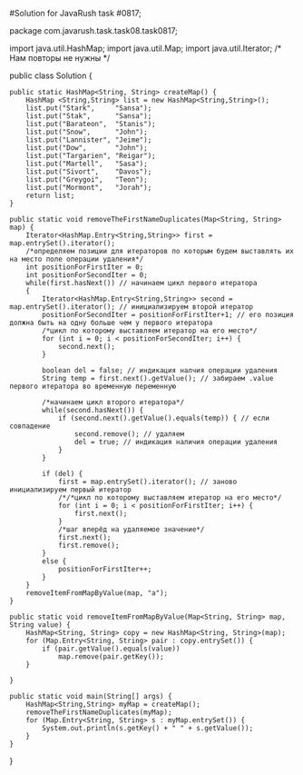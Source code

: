 #Solution for JavaRush task #0817;

package com.javarush.task.task08.task0817;

import java.util.HashMap;
import java.util.Map;
import java.util.Iterator;
/* 
Нам повторы не нужны
*/


public class Solution {

    public static HashMap<String, String> createMap() {
        HashMap <String,String> list = new HashMap<String,String>();
        list.put("Stark",     "Sansa");
        list.put("Stak",      "Sansa");
        list.put("Barateon",  "Stanis");
        list.put("Snow",      "John");
        list.put("Lannister", "Jeime");
        list.put("Dow",       "John");
        list.put("Targarien", "Reigar");
        list.put("Martell",   "Sasa");
        list.put("Sivort",    "Davos");
        list.put("Greygoi",   "Teon");
        list.put("Mormont",   "Jorah");
        return list;
    }

    public static void removeTheFirstNameDuplicates(Map<String, String> map) {
        Iterator<HashMap.Entry<String,String>> first = map.entrySet().iterator();
        /*определяем позиции для итераторов по которым будем выставлять их на место поле операции удаления*/
        int positionForFirstIter = 0; 
        int positionForSecondIter = 0;
        while(first.hasNext()) // начинаем цикл первого итератора
        {
            Iterator<HashMap.Entry<String,String>> second = map.entrySet().iterator(); // инициализируем второй итератор
            positionForSecondIter = positionForFirstIter+1; // его позиция должна быть на одну больше чем у первого итератора
            /*цикл по которому выставляем итератор на его место*/
            for (int i = 0; i < positionForSecondIter; i++) {
                second.next();
            }

            boolean del = false; // индикация налчия операции удаления
            String temp = first.next().getValue(); // забираем .value первого итератора во временную переменную
            
            /*начинаем цикл второго итератора*/
            while(second.hasNext()) {
                if (second.next().getValue().equals(temp)) { // если совпадение
                    second.remove(); // удаляем
                    del = true; // индикация наличия операции удаления
                }
            }

            if (del) {
                first = map.entrySet().iterator(); // заново инициализируем первый итератор
                /*/*цикл по которому выставляем итератор на его место*/
                for (int i = 0; i < positionForFirstIter; i++) {
                    first.next();
                }
                /*шаг вперёд на удаляемое значение*/
                first.next();
                first.remove();
            }
            else {
                positionForFirstIter++;
            }
        }
        removeItemFromMapByValue(map, "a");
    }

    public static void removeItemFromMapByValue(Map<String, String> map, String value) {
        HashMap<String, String> copy = new HashMap<String, String>(map);
        for (Map.Entry<String, String> pair : copy.entrySet()) {
            if (pair.getValue().equals(value))
                map.remove(pair.getKey());
        }

    }

    public static void main(String[] args) {
        HashMap<String,String> myMap = createMap();
        removeTheFirstNameDuplicates(myMap);
        for (Map.Entry<String, String> s : myMap.entrySet()) {
            System.out.println(s.getKey() + " " + s.getValue());
        }
    }
}
